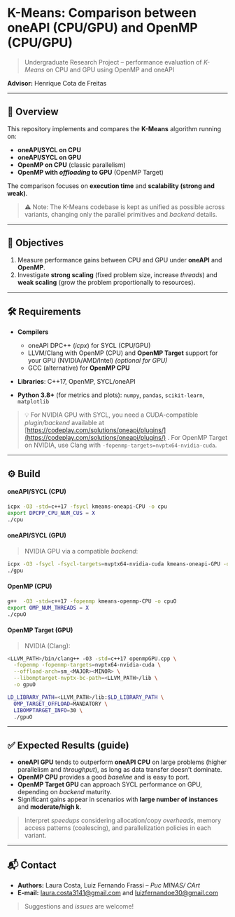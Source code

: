 # K-Means: Comparison between oneAPI (CPU/GPU) and OpenMP (CPU/GPU)

> Undergraduate Research Project – performance evaluation of *K-Means* on CPU and GPU using OpenMP and oneAPI

**Advisor:** Henrique Cota de Freitas

---

## 📌 Overview

This repository implements and compares the **K-Means** algorithm running on:

* **oneAPI/SYCL on CPU**
* **oneAPI/SYCL on GPU**
* **OpenMP on CPU** (classic parallelism)
* **OpenMP with *offloading* to GPU** (OpenMP Target)

The comparison focuses on **execution time** and **scalability (strong and weak)**.

> ⚠️ Note: The K-Means codebase is kept as unified as possible across variants, changing only the parallel primitives and *backend* details.

---

## 🎯 Objectives

1. Measure performance gains between CPU and GPU under **oneAPI** and **OpenMP**.
2. Investigate **strong scaling** (fixed problem size, increase *threads*) and **weak scaling** (grow the problem proportionally to resources).

---

## 🛠️ Requirements

* **Compilers**

  * oneAPI DPC++ (*icpx*) for SYCL (CPU/GPU)
  * LLVM/Clang with OpenMP (CPU) and **OpenMP Target** support for your GPU (NVIDIA/AMD/Intel) *(optional for GPU)*
  * GCC (alternative) for **OpenMP CPU**
* **Libraries**: C++17, OpenMP, SYCL/oneAPI
* **Python 3.8+** (for metrics and plots): `numpy`, `pandas`, `scikit-learn`, `matplotlib`

> 💡 For NVIDIA GPU with SYCL, you need a CUDA-compatible *plugin/backend* available at [https://codeplay.com/solutions/oneapi/plugins/](https://codeplay.com/solutions/oneapi/plugins/) . For OpenMP Target on NVIDIA, use Clang with `-fopenmp-targets=nvptx64-nvidia-cuda`.

---

## ⚙️ Build

#### oneAPI/SYCL (CPU)

```bash
icpx -O3 -std=c++17 -fsycl kmeans-oneapi-CPU -o cpu
export DPCPP_CPU_NUM_CUS = X
./cpu
```

#### oneAPI/SYCL (GPU)

> NVIDIA GPU via a compatible *backend*:

```bash
icpx -O3 -fsycl -fsycl-targets=nvptx64-nvidia-cuda kmeans-oneapi-GPU -o gpu
./gpu

```
#### OpenMP (CPU)

```bash
g++  -O3 -std=c++17 -fopenmp kmeans-openmp-CPU -o cpuO
export OMP_NUM_THREADS = X
./cpuO
```

#### OpenMP Target (GPU)

> NVIDIA (Clang):

```bash
<LLVM_PATH>/bin/clang++ -O3 -std=c++17 openmpGPU.cpp \
  -fopenmp -fopenmp-targets=nvptx64-nvidia-cuda \
  --offload-arch=sm_<MAJOR><MINOR> \
  --libomptarget-nvptx-bc-path=<LLVM_PATH>/lib \
  -o gpuO

LD_LIBRARY_PATH=<LLVM_PATH>/lib:$LD_LIBRARY_PATH \
  OMP_TARGET_OFFLOAD=MANDATORY \
  LIBOMPTARGET_INFO=30 \
  ./gpuO

```

---

## ✅ Expected Results (guide)

* **oneAPI GPU** tends to outperform **oneAPI CPU** on large problems (higher parallelism and *throughput*), as long as data transfer doesn’t dominate.
* **OpenMP CPU** provides a good *baseline* and is easy to port.
* **OpenMP Target GPU** can approach SYCL performance on GPU, depending on *backend* maturity.
* Significant gains appear in scenarios with **large number of instances** and **moderate/high k**.

> Interpret *speedups* considering allocation/copy *overheads*, memory access patterns (coalescing), and parallelization policies in each variant.

---

## 📬 Contact

* **Authors:** Laura Costa, Luiz Fernando Frassi – *Puc MINAS/ CArt*
* **E-mail:** [laura.costa3141@gmail.com](mailto:laura.costa3141@gmail.com) and [luizfernandoe30@gmail.com](mailto:luizfernandoe30@gmail.com)

> Suggestions and *issues* are welcome!
